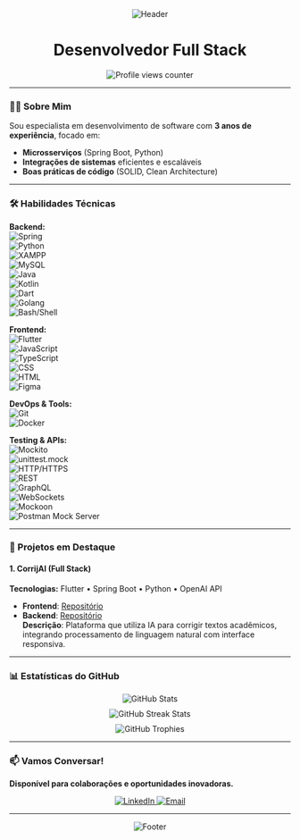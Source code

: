 <div align="center">
  <img src="https://capsule-render.vercel.app/api?type=waving&color=0:1D2671,100:C33764&height=200&section=header&text=Gustavo%20Coutinho&fontSize=50&fontColor=FFFFFF&fontAlignY=35&animation=fadeIn" alt="Header"/>
</div>

<h1 align="center"> Desenvolvedor Full Stack </h1>

<div align="center">
  <img src="https://komarev.com/ghpvc/?username=Gustavo-Souza-Coutinho&label=PROFILE+VIEWS&color=F7B801&style=for-the-badge" alt="Profile views counter"/>
</div>

---

### 🧑‍💻 Sobre Mim  
Sou especialista em desenvolvimento de software com **3 anos de experiência**, focado em:  
- **Microsserviços** (Spring Boot, Python)  
- **Integrações de sistemas** eficientes e escaláveis  
- **Boas práticas de código** (SOLID, Clean Architecture)  

---

### 🛠️ Habilidades Técnicas  

**Backend:**  
![Spring](https://img.shields.io/badge/Spring-6DB33F?style=flat&logo=spring&logoColor=white)  
![Python](https://img.shields.io/badge/Python-3776AB?style=flat&logo=python&logoColor=white)  
![XAMPP](https://img.shields.io/badge/XAMPP-FF4F00?style=flat&logo=xampp&logoColor=white)  
![MySQL](https://img.shields.io/badge/MySQL-4479A1?style=flat&logo=mysql&logoColor=white)  
![Java](https://img.shields.io/badge/Java-007396?style=flat&logo=java&logoColor=white)  
![Kotlin](https://img.shields.io/badge/Kotlin-0095D5?style=flat&logo=kotlin&logoColor=white)  
![Dart](https://img.shields.io/badge/Dart-0175C2?style=flat&logo=dart&logoColor=white)  
![Golang](https://img.shields.io/badge/Go-00ADD8?style=flat&logo=go&logoColor=white)  
![Bash/Shell](https://img.shields.io/badge/Bash%2FShell-4EAA25?style=flat&logo=gnu-bash&logoColor=white)  

**Frontend:**  
![Flutter](https://img.shields.io/badge/Flutter-02569B?style=flat&logo=flutter&logoColor=white)  
![JavaScript](https://img.shields.io/badge/JavaScript-F7DF1E?style=flat&logo=javascript&logoColor=black)  
![TypeScript](https://img.shields.io/badge/TypeScript-3178C6?style=flat&logo=typescript&logoColor=white)  
![CSS](https://img.shields.io/badge/CSS-1572B6?style=flat&logo=css3&logoColor=white)  
![HTML](https://img.shields.io/badge/HTML-E34F26?style=flat&logo=html5&logoColor=white)  
![Figma](https://img.shields.io/badge/Figma-F24E1E?style=flat&logo=figma&logoColor=white)  

**DevOps & Tools:**  
![Git](https://img.shields.io/badge/Git-F05032?style=flat&logo=git&logoColor=white)  
![Docker](https://img.shields.io/badge/Docker-2496ED?style=flat&logo=docker&logoColor=white)  

**Testing & APIs:**  
![Mockito](https://img.shields.io/badge/Mockito-FFCA28?style=flat&logo=java&logoColor=white)  
![unittest.mock](https://img.shields.io/badge/unittest.mock-3776AB?style=flat&logo=python&logoColor=white)  
![HTTP/HTTPS](https://img.shields.io/badge/HTTP%2FHTTPS-005571?style=flat&logo=protocol&logoColor=white)  
![REST](https://img.shields.io/badge/REST-FF6F00?style=flat&logo=api&logoColor=white)  
![GraphQL](https://img.shields.io/badge/GraphQL-E10098?style=flat&logo=graphql&logoColor=white)  
![WebSockets](https://img.shields.io/badge/WebSockets-00C853?style=flat&logo=websocket&logoColor=white)  
![Mockoon](https://img.shields.io/badge/Mockoon-FF5722?style=flat&logo=mockoon&logoColor=white)  
![Postman Mock Server](https://img.shields.io/badge/Postman_Mock_Server-FF6C37?style=flat&logo=postman&logoColor=white)  

---

### 🚀 Projetos em Destaque  

#### 1. **CorrijAI** (Full Stack)  
**Tecnologias:** Flutter • Spring Boot • Python • OpenAI API  
- **Frontend**: [Repositório](https://github.com/Gustavo-Souza-Coutinho/CorrijAI-frontend)  
- **Backend**: [Repositório](https://github.com/Gustavo-Souza-Coutinho/CorrijAI-backend)  
**Descrição**: Plataforma que utiliza IA para corrigir textos acadêmicos, integrando processamento de linguagem natural com interface responsiva.  

---

### 📊 Estatísticas do GitHub  

<div align="center">
  <img src="https://github-readme-stats.vercel.app/api?username=Gustavo-Souza-Coutinho&show_icons=true&theme=radical&hide_title=true" alt="GitHub Stats" style="margin-bottom: 10px;"/>
  <br/>
  <img src="https://github-readme-streak-stats.herokuapp.com/?user=Gustavo-Souza-Coutinho&theme=radical" alt="GitHub Streak Stats" style="margin-bottom: 10px;"/>
  <br/>
  <img src="https://github-profile-trophy.vercel.app/?username=Gustavo-Souza-Coutinho&theme=onedark&margin-w=15" alt="GitHub Trophies"/>
</div>

---

### 📫 Vamos Conversar!  
**Disponível para colaborações e oportunidades inovadoras.**  

<div align="center">
  <a href="https://www.linkedin.com/in/gustavo-coutinho-35b7b8239/" target="_blank">
    <img src="https://img.shields.io/badge/LinkedIn-0077B5?style=for-the-badge&logo=linkedin&logoColor=white" alt="LinkedIn"/>
  </a>
  <a href="mailto:gustavo.couty@hotmail.com" target="_blank">
    <img src="https://img.shields.io/badge/Email-D14836?style=for-the-badge&logo=gmail&logoColor=white" alt="Email"/>
  </a>
</div>

---

<div align="center">
  <img src="https://capsule-render.vercel.app/api?type=waving&color=0:C33764,100:1D2671&height=100&section=footer&animation=fadeIn" alt="Footer"/>
</div>
